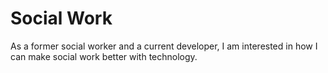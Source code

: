 # Social Work
As a former social worker and a current developer, I am interested in how I can make social work better with technology. 

